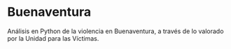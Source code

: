 # Buenaventura
Análisis en Python de la violencia en Buenaventura, a través de lo valorado por la Unidad para las Víctimas.

